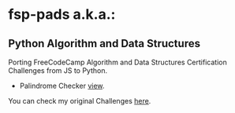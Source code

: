 # fsp-pads a.k.a.:
## Python Algorithm and Data Structures

Porting FreeCodeCamp Algorithm and Data Structures Certification Challenges from JS to Python.

* Palindrome Checker [view](#).

You can check my original Challenges [here](https://omik-fcc.github.io).
